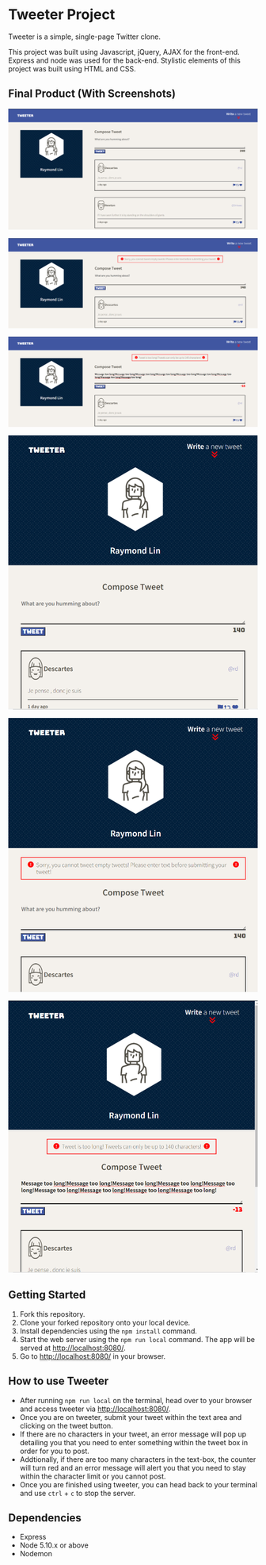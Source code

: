 # Tweeter Project

Tweeter is a simple, single-page Twitter clone.

This project was built using Javascript, jQuery, AJAX for the front-end. Express and node was used for the back-end. Stylistic elements of this project was built using HTML and CSS.

## Final Product (With Screenshots)

!["Tweeter Desktop Display"](https://github.com/raylin98/tweeter/blob/master/public/images/tweeter-desktop.png)

!["Tweeter Desktop Display with no tweet error message"](https://github.com/raylin98/tweeter/blob/master/public/images/tweeter-desktop-error1.png)

!["Tweeter Desktop Display with too many characters error message"](https://github.com/raylin98/tweeter/blob/master/public/images/tweeter-desktop-error2.png)

!["Tweeter Mobile Display"](https://github.com/raylin98/tweeter/blob/master/public/images/tweeter-mobile.png)

!["Tweeter Mobile Display with no tweet error message"](https://github.com/raylin98/tweeter/blob/master/public/images/tweeter-mobile-error1.png)

!["Tweeter Mobile Display with too many characters error message"](https://github.com/raylin98/tweeter/blob/master/public/images/tweeter-mobile-error2.png)


## Getting Started

1. Fork this repository.
2. Clone your forked repository onto your local device.
3. Install dependencies using the `npm install` command.
4. Start the web server using the `npm run local` command. The app will be served at <http://localhost:8080/>.
5. Go to <http://localhost:8080/> in your browser.

## How to use Tweeter
- After running `npm run local` on the terminal, head over to your browser and access tweeter via <http://localhost:8080/>.
- Once you are on tweeter, submit your tweet within the text area and clicking on the tweet button.
- If there are no characters in your tweet, an error message will pop up detailing you that you need to enter something within the tweet box in order for you to post.
- Addtionally, if there are too many characters in the text-box, the counter will turn red and an error message will alert you that you need to stay within the character limit or you cannot post.
- Once you are finished using tweeter, you can head back to your terminal and use `ctrl` + `c` to stop the server.

## Dependencies

- Express
- Node 5.10.x or above
- Nodemon
